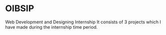 # OIBSIP
Web Development and Designing Internship
It consists of 3 projects which I have made during the internship time period.

